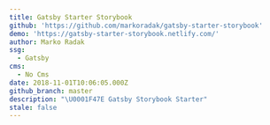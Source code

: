 ```yaml
---
title: Gatsby Starter Storybook
github: 'https://github.com/markoradak/gatsby-starter-storybook'
demo: 'https://gatsby-starter-storybook.netlify.com/'
author: Marko Radak
ssg:
  - Gatsby
cms:
  - No Cms
date: 2018-11-01T10:06:05.000Z
github_branch: master
description: "\U0001F47E Gatsby Storybook Starter"
stale: false
---
```


